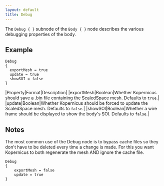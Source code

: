 ```yaml
---
layout: default
title: Debug
---
```


The `Debug { }` subnode of the `Body { }` node describes the various debugging properties of the body.

## Example
```
Debug
{
  exportMesh = true
  update = true
  showSOI = false
}
```

|Property|Format|Description|
|exportMesh|Boolean|Whether Kopernicus should save a .bin file containing the ScaledSpace mesh. Defaults to `true`.|
|update|Boolean|Whether Kopernicus should be forced to update the ScaledSpace mesh. Defaults to `false`.|
|showSOI|Boolean|Whether a wire frame should be displayed to show the body's SOI. Defaults to `false`.|

## Notes
The most common use of the Debug node is to bypass cache files so they don't have to be deleted every time a change is made. For this you want Kopernicus to both regenerate the mesh AND ignore the cache file.
```
Debug
{
    exportMesh = false
    update = true
}
```